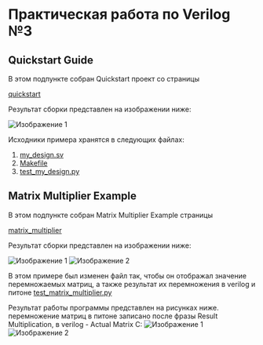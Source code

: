 # Практическая работа по Verilog №3
## Quickstart Guide

В этом подпункте собран Quickstart проект со страницы

[quickstart]([https://www.chipverify.com/verilog/verilog-always-block](https://docs.cocotb.org/en/stable/quickstart.html)https://docs.cocotb.org/en/stable/quickstart.html)

Результат сборки представлен на изображении ниже: 

![Изображение 1](https://github.com/Tamara-Kaplun/hw_fpga/blob/main/hw3/imagines/1.png)

Исходники примера хранятся в следующих файлах:

1. [my_design.sv](https://github.com/Tamara-Kaplun/hw_fpga/blob/main/hw3/my_design.sv)
2. [Makefile](https://github.com/Tamara-Kaplun/hw_fpga/blob/main/hw3/Makefile)
3. [test_my_design.py](https://github.com/Tamara-Kaplun/hw_fpga/blob/main/hw3/test_my_design.py)

## Matrix Multiplier Example 

В этом подпункте собран Matrix Multiplier Example страницы

[matrix_multiplier](https://github.com/cocotb/cocotb/tree/master/examples/matrix_multiplier)

Результат сборки представлен на изображении ниже: 

![Изображение 1](https://github.com/Tamara-Kaplun/hw_fpga/blob/main/hw3/imagines/3.png)
![Изображение 2](https://github.com/Tamara-Kaplun/hw_fpga/blob/main/hw3/imagines/2.png)


В этом примере был изменен файл так, чтобы он отображал значение перемножаемых матриц, а также результат их перемножения в verilog и питоне 
[test_matrix_multiplier.py](https://github.com/Tamara-Kaplun/hw_fpga/blob/main/hw3/mult_matrix/tests/test_matrix_multiplier.py)

Результат работы программы представлен на рисунках ниже. перемножение матриц в питоне записано после фразы Result Multiplication, в verilog - Actual Matrix C:
![Изображение 1](https://github.com/Tamara-Kaplun/hw_fpga/blob/main/hw3/imagines/4.png)
![Изображение 2](https://github.com/Tamara-Kaplun/hw_fpga/blob/main/hw3/imagines/5.png)
